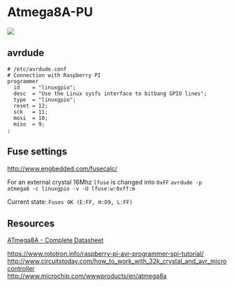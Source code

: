 # Atmega8A-PU
![](https://photos05.redcart.pl/templates/images/description/995/Image/kuba/21/Mikrokontroler_AVR_ATmega8A-PU.jpg) 


## avrdude
```
# /etc/avrdude.conf
# Connection with Raspberry PI
programmer
  id    = "linuxgpio";
  desc  = "Use the Linux sysfs interface to bitbang GPIO lines";
  type  = "linuxgpio";
  reset = 12;
  sck   = 11;
  mosi  = 10;
  miso  = 9;
;
```

## Fuse settings
http://www.engbedded.com/fusecalc/

For an external crystal 16Mhz ```lfuse``` is changed into ```0xFF```
```avrdude -p atmega8 -c linuxgpio -v -U lfuse:w:0xff:m```

Current state: ```Fuses OK (E:FF, H:D9, L:FF)```

## Resources
[ATmega8A - Complete Datasheet](http://ww1.microchip.com/downloads/en/DeviceDoc/Microchip%208bit%20mcu%20AVR%20ATmega8A%20data%20sheet%2040001974A.pdf)

https://www.rototron.info/raspberry-pi-avr-programmer-spi-tutorial/  
http://www.circuitstoday.com/how_to_work_with_32k_crystal_and_avr_microcontroller  
http://www.microchip.com/wwwproducts/en/atmega8a
